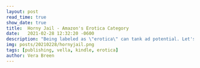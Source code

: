 ```yaml
---
layout: post
read_time: true
show_date: true
title:  Horny Jail - Amazon's Erotica Category
date:   2021-02-28 12:32:20 -0600
description: "Being labeled as \"erotica\" can tank ad potential. Let's talk about staying out of horny jail."
img: posts/20210228/hornyjail.png 
tags: [publishing, vella, kindle, erotica]
author: Vera Breen 
---
```


